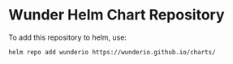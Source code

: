 # Wunder Helm Chart Repository

To add this repository to helm, use: 

```
helm repo add wunderio https://wunderio.github.io/charts/
```
